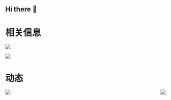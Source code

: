 ## Hi there 👋

<!--
**FULLK/FULLK** is a ✨ _special_ ✨ repository because its `README.md` (this file) appears on your GitHub profile.

Here are some ideas to get you started:

- 🔭 I’m currently working on ...
- 🌱 I’m currently learning ...
- 👯 I’m looking to collaborate on ...
- 🤔 I’m looking for help with ...
- 💬 Ask me about ...
- 📫 How to reach me: ...
- 😄 Pronouns: ...
- ⚡ Fun fact: ...
-->

# 相关信息
<a href="https://blog.csdn.net/llovewuzhengzi?type=blog" target="_blank"><img  align=center src="https://img.shields.io/badge/CSDN-看星猩的柴狗-%231677ff?style=flat"/></a>

<a href="https://space.bilibili.com/1786407475?spm_id_from=333.1387.0.0" target="_blank"><img  align=center src="https://img.shields.io/badge/bilbili-看星猩的柴狗-%23ff1676?style=flat"/></a>

# 动态

<img   align="left" src="https://github-readme-stats.vercel.app/api/top-langs/?username=FULLK&locale=en&line_height=33&theme=&langs_count=20&layout=compact&custom_title=PASSION！！！"/>
<img   align="right" src="https://github-readme-stats.vercel.app/api?username=FULLK&locale=en&line_height=33&show_icons=true&hide=&theme=&rank_icon=percentile&custom_title=PASSION！！！"/>


